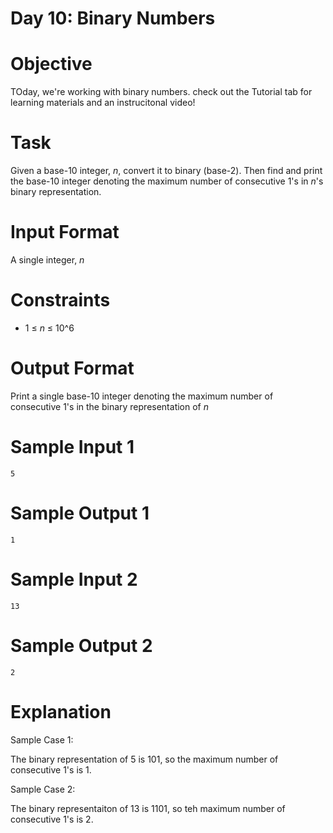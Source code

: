 # Day 10: Binary Numbers

# Objective
<p>
TOday, we're working with binary numbers. check out the Tutorial tab for learning materials and an instrucitonal video!
</p>

# Task
<p>
Given a base-10 integer, <i>n</i>, convert it to binary (base-2). Then find and print the base-10 integer denoting the maximum number of consecutive 1's in <i>n</i>'s binary representation.
</p>

# Input Format
<p>A single integer, <i>n</i></p>

# Constraints
<ul>
<li>1 ≤ <i>n</i> ≤ 10^6</li>
</ul>

# Output Format
<p>
Print a single base-10 integer denoting the maximum number of consecutive 1's in the binary representation of <i>n</i>
</p>

# Sample Input 1

~~~~
5
~~~~

# Sample Output 1

~~~~
1
~~~~

# Sample Input 2

~~~~
13
~~~~

# Sample Output 2

~~~~
2
~~~~

# Explanation
<p>Sample Case 1:</p>
<p>
The binary representation of 5 is 101, so the maximum number of consecutive 1's is 1.
</p>
<p>Sample Case 2:</p>
<p>
The binary representaiton of 13 is 1101, so teh maximum number of consecutive 1's is 2.
</p>